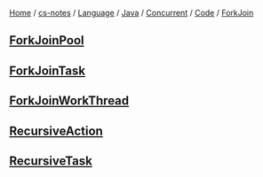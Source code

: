 [Home](https://mengxianbin.github.io) /
[cs-notes](https://mengxianbin.github.io/cs-notes/content) /
[Language](https://mengxianbin.github.io/cs-notes/content/Language) /
[Java](https://mengxianbin.github.io/cs-notes/content/Language/Java) /
[Concurrent](https://mengxianbin.github.io/cs-notes/content/Language/Java/Concurrent) /
[Code](https://mengxianbin.github.io/cs-notes/content/Language/Java/Concurrent/Code) /
[ForkJoin](https://mengxianbin.github.io/cs-notes/content/Language/Java/Concurrent/Code/ForkJoin)

## [ForkJoinPool](https://mengxianbin.github.io/cs-notes/content/Language/Java/Concurrent/Code/ForkJoin/ForkJoinPool/)

## [ForkJoinTask](https://mengxianbin.github.io/cs-notes/content/Language/Java/Concurrent/Code/ForkJoin/ForkJoinTask/)

## [ForkJoinWorkThread](https://mengxianbin.github.io/cs-notes/content/Language/Java/Concurrent/Code/ForkJoin/ForkJoinWorkThread/)

## [RecursiveAction](https://mengxianbin.github.io/cs-notes/content/Language/Java/Concurrent/Code/ForkJoin/RecursiveAction)

## [RecursiveTask](https://mengxianbin.github.io/cs-notes/content/Language/Java/Concurrent/Code/ForkJoin/RecursiveTask)
